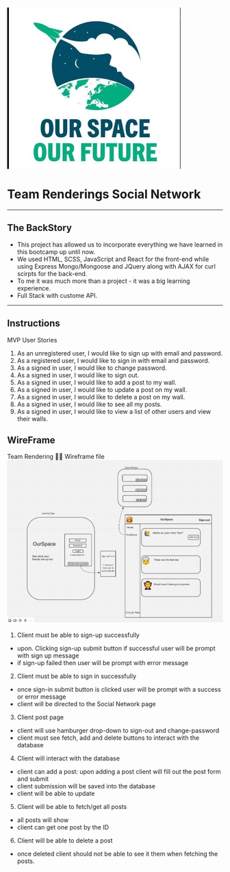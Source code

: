 [![Team Rendering](public/images/OurSpaceLogo.jpeg)](https://team-rendering.github.io/project-frontend/) 
# Team Renderings Social Network
---
## The BackStory
- This project has allowed us to incorporate everything we have learned in this bootcamp up until now.
- We used HTML, SCSS, JavaScript and React for the front-end while using Express Mongo/Mongoose and JQuery along with AJAX for curl scirpts for the back-end.
- To me it was much more than a project - it was a big learning experience.
- Full Stack with custome API.
---
## Instructions
MVP User Stories
1. As an unregistered user, I would like to sign up with email and password.
2. As a registered user, I would like to sign in with email and password.
3. As a signed in user, I would like to change password.
4. As a signed in user, I would like to sign out.
5. As a signed in user, I would like to add a post to my wall.
6. As a signed in user, I would like to update a post on my wall.
7. As a signed in user, I would like to delete a post on my wall.
8. As a signed in user, I would like to see all my posts.
9. As a signed in user, I would like to view a list of other users and view their walls.


## WireFrame
Team Rendering 🤌🏽 Wireframe file
![**Team Renderingwireframe**](public/images/Wireframe.jpeg)


 1. Client must be able to sign-up successfully
 - upon. Clicking sign-up  submit button if successful user will be prompt with sign up message
 - if sign-up failed then user will be prompt with error message

 2. Client must be able to sign in successfully
 - once sign-in submit button is clicked user will be prompt with a success or error message
 - client will be directed to the Social Network page

 3. Client post page
 - client will use hamburger drop-down to sign-out and change-password
 - client must see fetch, add and delete buttons to interact with the database

4. Client will interact with the database
 - client can add a post: upon adding a post client will fill out the post form and submit
 - client submission will be saved into the database
- client will be able to update
 5. Client will be able to fetch/get all posts
- all posts will show
- client can get one post by the ID

 6. Client will be able to delete a post
 - once deleted client should not be able to see it them when fetching the posts.